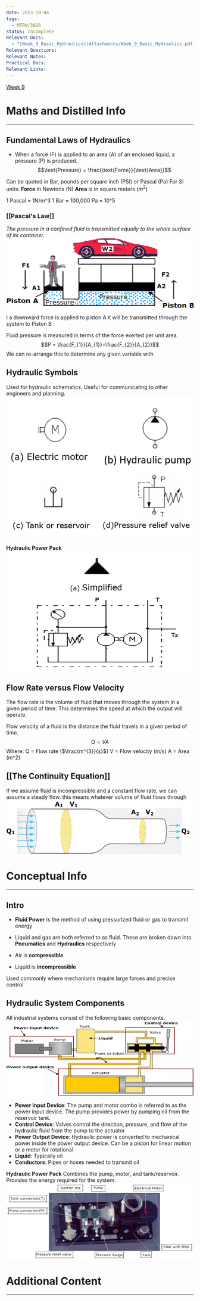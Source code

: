 ```yaml
---
date: 2023-10-04
tags:
  - MTRN/3026
status: Incomplete
Relevant Docs:
  - "[Week_9_Basic_Hydraulics](Attachments/Week_9_Basic_Hydraulics.pdf)"
Relevant Questions: 
Relevant Notes: 
Practical Docs: 
Relevant Links:
---
```

[Week 9](Attachments/Week_4_Basic_Hydraulics(1).pdf)
# Maths and Distilled Info
---

## Fundamental Laws of Hydraulics
- When a force (F) is applied to an area (A) of an enclosed liquid, a pressure (P) is produced.
$$\text{Pressure} = \frac{\text{Force}}{\text{Area}}$$

Can be quoted in Bar, pounds per square inch (PSI) or Pascal (Pa)
For SI units:
**Force** in Newtons (N)
**Area** is in square meters ($m^{2}$)

1 Pascal = 1N/m^3
1 Bar = 100,000 Pa = 10^5

### [[Pascal's Law]]
*The pressure in a confined fluid is transmitted equally to the whole surface of its container.*
![](Attachments/Pasted%20image%2020231112125150.png)
I a downward force is applied to piston A it will be transmitted through the system to Piston B

Fluid pressure is measured in terms of the force exerted per unit area.
$$P = \frac{F_{1}}{A_{1}}=\frac{F_{2}}{A_{2}}$$
We can re-arrange this to determine any given variable with 

## Hydraulic Symbols
Used for hydraulic schematics. Useful for communicating to other engineers and planning.
![](Attachments/Pasted%20image%2020231112130723.png)

**Hydraulic Power Pack**
![](Attachments/Pasted%20image%2020231112130755.png)

## Flow Rate versus Flow Velocity

The flow rate is the volume of fluid that moves through the system in a given period of time. This determines the speed at which the output will operate.

Flow velocity of a fluid is the distance the fluid travels in a given period of time.
$$Q = VA$$
Where:
Q = Flow rate ($\frac{m^{3}}{s}$)
V = Flow velocity (m/s)
A = Area (m^2)

## [[The Continuity Equation]]

If we assume fluid is incompressible and a constant flow rate, we can assume a steady flow. this means whatever volume of fluid flows through 
![](Attachments/Pasted%20image%2020231112131353.png)

# Conceptual Info
---

## Intro
- **Fluid Power** is the method of using pressurized fluid or gas to transmit energy
- Liquid and gas are both referred to as fluid. These are broken down into **Pneumatics** and **Hydraulics** respectively

- Air is **compressible**
- Liquid is **incompressible**

Used commonly where mechanisms require large forces and precise control

## Hydraulic System Components
All industrial systems consist of the following basic components.
![](Attachments/Pasted%20image%2020231112125727.png)
- **Power Input Device**: The pump and motor combo is referred to as the power input device. The pump provides power by pumping oil from the reservoir tank.
- **Control Device**: Valves control the direction, pressure, and flow of the hydraulic fluid from the pump to the actuator
- **Power Output Device**: Hydraulic power is converted to mechanical power inside the power output device. Can be a piston for linear motion or a motor for rotational
- **Liquid**: Typically oil
- **Conductors**: Pipes or hoses needed to transmit oil

**Hydraulic Power Pack**
Combines the pump, motor, and tank/reservoir. Provides the energy required for the system.
![](Attachments/Pasted%20image%2020231112130045.png)




# Additional Content
---
